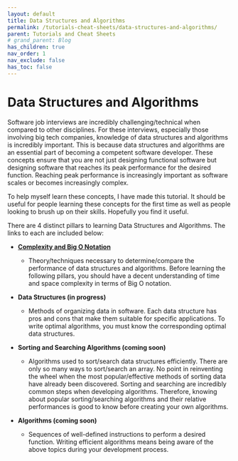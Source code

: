 ```yaml
---
layout: default
title: Data Structures and Algorithms
permalink: /tutorials-cheat-sheets/data-structures-and-algorithms/
parent: Tutorials and Cheat Sheets
# grand_parent: Blog
has_children: true
nav_order: 1
nav_exclude: false
has_toc: false
---
```


# Data Structures and Algorithms

Software job interviews are incredibly challenging/technical when compared to other disciplines. 
For these interviews, especially those involving big tech companies, knowledge of data structures and algorithms is incredibly important. 
This is because data structures and algorithms are an essential part of becoming a competent software developer. 
These concepts ensure that you are not just designing functional software but designing software that reaches its peak performance for the desired function. 
Reaching peak performance is increasingly important as software scales or becomes increasingly complex.

To help myself learn these concepts, I have made this tutorial. It should be useful for people learning these concepts for the first time as well as people looking to brush up on their skills. Hopefully you find it useful.

There are 4 distinct pillars to learning Data Structures and Algorithms. The links to each are included below:
- [**Complexity and Big O Notation**](/tutorials-cheat-sheets/data-structures-and-algorithms/complexity-and-big-o-notation/)
  - Theory/techniques necessary to determine/compare the performance of data structures and algorithms. Before learning the following pillars, you should have a decent understanding of time and space complexity in terms of Big O notation.

- **Data Structures (in progress)** 
  - Methods of organizing data in software. Each data structure has pros and cons that make them suitable for specific applications. To write optimal algorithms, you must know the corresponding optimal data structures. 

- **Sorting and Searching Algorithms (coming soon)** 
  - Algorithms used to sort/search data structures efficiently. There are only so many ways to sort/search an array. No point in reinventing the wheel when the most popular/effective methods of sorting data have already been discovered. Sorting and searching are incredibly common steps when developing algorithms. Therefore, knowing about popular sorting/searching algorithms and their relative performances is good to know before creating your own algorithms. 

- **Algorithms (coming soon)** 
  - Sequences of well-defined instructions to perform a desired function. Writing efficient algorithms means being aware of the above topics during your development process. 